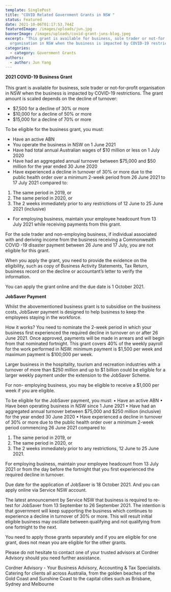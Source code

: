 ```yaml
---
template: SinglePost
title: "COVID Related Government Grants in NSW "
status: Featured
date: 2021-10-06T01:17:53.744Z
featuredImage: /images/uploads/jun.jpg
bannerImage: /images/uploads/covid-grant-juns-blog.jpeg
excerpt: "This grant is available for business, sole trader or not-for -profit
  organisation in NSW when the business is impacted by COVID-19 restrictions.  "
categories:
  - category: Government Grants
authors:
  - author: Jun Yang
---
```

**2021 COVID-19 Business Grant**\
\
This grant is available for business, sole trader or not-for-profit organisation in NSW when the business is impacted by COVID-19 restrictions.  The grant amount is scaled depends on the decline of turnover:

* $7,500 for a decline of 30% or more
* $10,000 for a decline of 50% or more
* $15,000 for a decline of 70% or more

To be eligible for the business grant, you must:

* Have an active ABN
* You operate the business in NSW on 1 June 2021
* Have had total annual Australian wages of $10 million or less on 1 July 2020
* Have had an aggregated annual turnover between $75,000 and $50 million for the year ended 30 June 2020
* Have experienced a decline in turnover of 30% or more due to the public health order over a minimum 2-week period from 26 June 2021 to 17 July 2021 compared to:

1. The same period in 2019, or
2. The same period in 2020, or
3. The 2 weeks immediately prior to any restrictions of 12 June to 25 June 2021 (inclusive)

* For employing business, maintain your employee headcount from 13 July 2021 while receiving payments from this grant.

For the sole trader and non-employing business, if individual associated with and deriving income from the business receiving a Commonwealth COVID -19 disaster payment between 26 June and 17 July, you are not eligible for this grant.

When you apply the grant, you need to provide the evidence on the eligibility, such as copy of Business Activity Statements, Tax Return, business record on the decline or accountant’s letter to verify the information.

You can apply the grant online and the due date is 1 October 2021.

**JobSaver Payment**

Whilst the abovementioned business grant is to subsidise on the business costs, JobSaver payment is designed to help business to keep the employees staying in the workforce.

How it works?  You need to nominate the 2-week period in which your business first experienced the required decline in turnover on or after 26 June 2021.  Once approved, payments will be made in arrears and will begin from that nominated fortnight. This grant covers 40% of the weekly payroll for the work performed in NSW: minimum payment is $1,500 per week and maximum payment is $100,000 per week.

Larger business in the hospitality, tourism and recreation industries with a turnover of more than $250 million and up to $1 billion could be eligible for a larger weekly payment under the extension to the JobSaver Scheme.

For non- employing business, you may be eligible to receive a $1,000 per week if you are eligible.

To be eligible for the JobSaver payment, you must:
   •	Have an active ABN
   •	Have been operating business in NSW since 1 June 2921
   •	Have had an aggregated annual turnover between $75,000 and $250 million (inclusive) for the year ended 30 June 2020
   •	Have experienced a decline in turnover of 30% or more due to the public health order over a minimum 2-week period commencing 26 June 2021 compared to:

1. The same period in 2019, or
2. The same period in 2020, or
3. The 2 weeks immediately prior to any restrictions, 12 June to 25 June 2021.

For employing business, maintain your employee headcount from 13 July 2021 or from the day before the fortnight that you first experienced the required decline in turnover.

Due date for the application of JobSaver is 18 October 2021.  And you can apply online via Service NSW account.

The latest announcement by Service NSW that business is required to re-test for JobSaver from 13 September to 26 September 2021.  The intention is that government will keep supporting the business which continues to experience a decline in turnover of 30% or more.  This will result initial eligible business may oscillate between qualifying and not qualifying from one fortnight to the next.

You need to apply those grants separately and if you are eligible for one grant, does not mean you are eligible for the other grants.

Please do not hesitate to contact one of your trusted advisors at Cordner Advisory should you need further assistance.

Cordner Advisory - Your Business Advisory, Accounting & Tax Specialists. Catering for clients all across Australia, from the golden beaches of the Gold Coast and Sunshine Coast to the capital cities such as Brisbane, Sydney and Melbourne